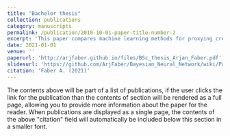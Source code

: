 ```yaml
---
title: "Bachelor thesis"
collection: publications
category: manuscripts
permalink: /publication/2010-10-01-paper-title-number-2
excerpt: 'This paper compares machine learning methods for proxying credit spreads.'
date: 2021-01-01
venue: ''
paperurl: 'http://arjfaber.github.io/files/BSc_thesis_Arjan_Faber.pdf'
slidesurl: 'https://github.com/ArjFaber/Bayesian_Neural_Network/wiki/Post-%5BUpdated-10-November-2024%5D-A-hard-coded-BNN-solution-implemented-for-a-Seattle-weather-dataset'
citation: 'Faber A. (2021)'
---
```


The contents above will be part of a list of publications, if the user clicks the link for the publication than the contents of section will be rendered as a full page, allowing you to provide more information about the paper for the reader. When publications are displayed as a single page, the contents of the above "citation" field will automatically be included below this section in a smaller font.
